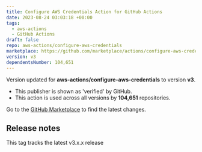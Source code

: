 ```yaml
---
title: Configure AWS Credentials Action for GitHub Actions
date: 2023-08-24 03:03:18 +00:00
tags:
  - aws-actions
  - GitHub Actions
draft: false
repo: aws-actions/configure-aws-credentials
marketplace: https://github.com/marketplace/actions/configure-aws-credentials-action-for-github-actions
version: v3
dependentsNumber: 104,651
---
```



Version updated for **aws-actions/configure-aws-credentials** to version **v3**.
- This publisher is shown as 'verified' by GitHub.
- This action is used across all versions by **104,651** repositories.

Go to the [GitHub Marketplace](https://github.com/marketplace/actions/configure-aws-credentials-action-for-github-actions) to find the latest changes.

## Release notes

This tag tracks the latest v3.x.x release
